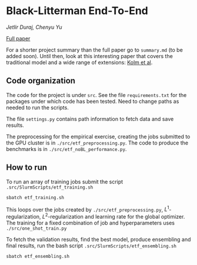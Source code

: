 # Black-Litterman End-To-End

*Jetlir Duraj, Chenyu Yu*

[Full paper](https://drive.google.com/file/d/12QNfdyKZ6XfImnju3Cl6GI-zStrKlruh/view?usp=sharing)

For a shorter project summary than the full paper go to ```summary.md``` (to be added soon). Until then, look at this interesting paper that covers the traditional model and a wide range of extensions:
[Kolm et al](https://www.pm-research.com/content/iijpormgmt/47/5/91). 

## Code organization 

The code for the project is under ```src```.
See the file ```requirements.txt``` for the packages under which code has been tested. Need to change paths as needed to run the scripts.

The file ```settings.py``` contains path information to fetch data and save results.

The preprocessing for the empirical exercise, creating the jobs submitted to the GPU cluster is in ```./src/etf_preprocessing.py```.
The code to produce the benchmarks is in ```./src/etf_noBL_performance.py```.

## How to run

To run an array of training jobs submit the script ```.src/SlurmScripts/etf_training.sh```

    sbatch etf_training.sh

This loops over the jobs created by ```./src/etf_preprocessing.py```, $`L^1`$-regularization, $`L^2`$-regularization and learning rate for the global optimizer. 
The training for a fixed combination of job and hyperparameters uses ```./src/one_shot_train.py```

To fetch the validation results, find the best model, produce ensembling and final results, run the bash script ```.src/SlurmScripts/etf_ensembling.sh```

    sbatch etf_ensembling.sh

